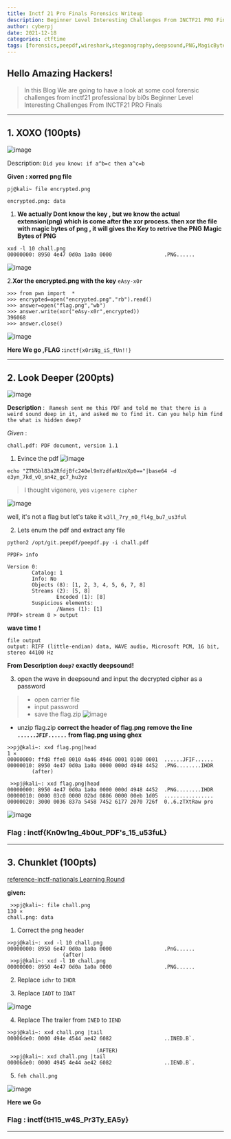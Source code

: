 ```yaml
---
title: Inctf 21 Pro Finals Forensics Writeup
description: Beginner Level Interesting Challenges From INCTF21 PRO Finals
author: cyberpj
date: 2021-12-18
categories: ctftime
tags: [forensics,peepdf,wireshark,steganography,deepsound,PNG,MagicBytes,cipher]
---
```



## Hello Amazing Hackers!
> In this Blog We are going to have  a look at  some cool forensic challenges from inctf21 professional by bi0s
>  Beginner Level Interesting Challenges From INCTF21 PRO Finals

------

## 1. XOXO (100pts)

![image](https://user-images.githubusercontent.com/72292872/148693842-704f849b-e24b-48be-ac03-42b92a0bb227.png)

Description: 
```Did you know: if a^b=c then a^c=b```

 **Given : xorred png file**
 
 ``` 
 pj@kali~ file encrypted.png

encrypted.png: data 
```
1. **We actually Dont know the key , but we know the actual extension(png) which is come after the xor process.
then xor the file with magic bytes of png , it will gives the Key to retrive the PNG**
**Magic Bytes of PNG**
```
xxd -l 10 chall.png                                                                  
00000000: 8950 4e47 0d0a 1a0a 0000                 .PNG......
```
![image](https://user-images.githubusercontent.com/72292872/148690219-508bbf5a-229b-4e6f-a013-983876ff7667.png)

2.**Xor the encrypted.png with the key** `eAsy-x0r`
```
>>> from pwn import  *
>>> encrypted=open("encrypted.png","rb").read()
>>> answer=open("flag.png","wb")
>>> answer.write(xor("eAsy-x0r",encrypted))
396068
>>> answer.close()
```
![image](https://user-images.githubusercontent.com/72292872/148690415-6962076d-53f9-47cf-b318-dc71dccf3da2.png)

**Here We go ,FLAG :**`inctf{x0riNg_iS_fUn!!}` 

----

## 2. Look Deeper (200pts)

![image](https://user-images.githubusercontent.com/72292872/148693814-889495f2-0716-4764-b182-2bbe68afd6c1.png)


**Description** : 
``` Ramesh sent me this PDF and told me that there is a weird sound deep in it, and asked me to find it. Can you help him find the what is hidden deep?```

*Given* : 
```
chall.pdf: PDF document, version 1.1
```
1. Evince the pdf
![image](https://user-images.githubusercontent.com/72292872/148691104-aea24cec-cfee-4dfe-bc6b-c4ce0c10bc5b.png)
```
echo "ZTN5bl83a2RfdjBfc240el9nYzdfaHUzeXp0=="|base64 -d                                       
e3yn_7kd_v0_sn4z_gc7_hu3yz
```
>I thought vigenere,
> yes `vigenere cipher` 

![image](https://user-images.githubusercontent.com/72292872/148691273-e2708241-4a4d-469c-8341-7e1b473b9828.png)

well, it's not a flag but let's take it `w3ll_7ry_n0_fl4g_bu7_us3ful`

2. Lets enum the pdf and extract any file

``` 
python2 /opt/git.peepdf/peepdf.py -i chall.pdf

PPDF> info

Version 0:
        Catalog: 1
        Info: No
        Objects (8): [1, 2, 3, 4, 5, 6, 7, 8]
        Streams (2): [5, 8]
                Encoded (1): [8]
        Suspicious elements:
                /Names (1): [1]
PPDF> stream 8 > output
```
**wave time !**
```
file output 
output: RIFF (little-endian) data, WAVE audio, Microsoft PCM, 16 bit, stereo 44100 Hz
```
**From Description `deep?` exactly deepsound!**

3. open the wave in deepsound and input the decrypted cipher as a password

>- open carrier file
>- input password
>- save the flag.zip
![image](https://i.imgur.com/bvm9tNl.png)
- unzip flag.zip
**correct the header of flag.png**
**remove the line `......JFIF......` from flag.png using ghex**

```
>>pj@kali~: xxd flag.png|head                                                                              1 ⨯
00000000: ffd8 ffe0 0010 4a46 4946 0001 0100 0001  ......JFIF......
00000010: 8950 4e47 0d0a 1a0a 0000 000d 4948 4452  .PNG........IHDR
        (after)

 >>pj@kali~: xxd flag.png|head
00000000: 8950 4e47 0d0a 1a0a 0000 000d 4948 4452  .PNG........IHDR
00000010: 0000 03c0 0000 02bd 0806 0000 00eb 1d05  ................
00000020: 3000 0036 837a 5458 7452 6177 2070 726f  0..6.zTXtRaw pro
```

![image](https://user-images.githubusercontent.com/72292872/148692558-235ce7a2-86db-439d-8d9f-2f452d2ffdda.png)

### Flag : inctf{Kn0w1ng_4b0ut_PDF's_15_u53fuL}

-----

## 3. Chunklet (100pts)



[reference-inctf-nationals Learning Round](https://0xcyberpj.me/my-blog/ctf/INCTF-21-Forensics/#9chunkies)

**given:**
```
 >>pj@kali~: file chall.png                                                                               130 ⨯
chall.png: data
```
1. Correct the png header 

```
>>pj@kali~: xxd -l 10 chall.png 
00000000: 8950 6e47 0d0a 1a0a 0000                 .PnG......
                  (after)                                                                                              
 >>pj@kali~: xxd -l 10 chall.png
00000000: 8950 4e47 0d0a 1a0a 0000                 .PNG......
```
2. Replace `idhr` to `IHDR`

3. Replace `IADT` to `IDAT`

![image](https://user-images.githubusercontent.com/72292872/148693353-0c71e455-ec30-4e98-bc1f-9fd45d2dddfb.png)

4. Replace The trailer from  `INED` to `IEND`

```
>>pj@kali~: xxd chall.png |tail                
00006de0: 0000 494e 4544 ae42 6082                 ..INED.B`.
                             
                             (AFTER)                           
 >>pj@kali~: xxd chall.png |tail
00006de0: 0000 4945 4e44 ae42 6082                 ..IEND.B`.
```
5. `feh chall.png`

![image](https://user-images.githubusercontent.com/72292872/148693591-7a6e6500-94a9-454b-adbb-aa41a12cbfe5.png)

**Here we Go**
### Flag : inctf{tH15_w4S_Pr3Ty_EA5y}

-----